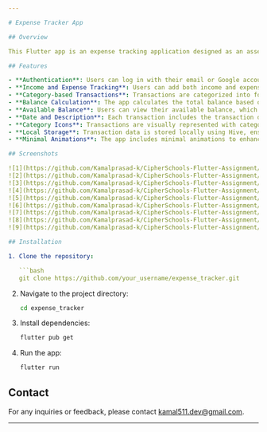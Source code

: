 ```yaml
---

# Expense Tracker App

## Overview

This Flutter app is an expense tracking application designed as an assessment project for CipherSchools. It offers a user-friendly interface with a focus on UI/UX design, allowing users to track their expenses seamlessly. The app supports authentication via email and Google using Firebase Authentication.

## Features

- **Authentication**: Users can log in with their email or Google account using Firebase Authentication.
- **Income and Expense Tracking**: Users can add both income and expense transactions to track their financial activities.
- **Category-based Transactions**: Transactions are categorized into four categories for both income and expense, providing better organization and insight.
- **Balance Calculation**: The app calculates the total balance based on the income and expense transactions entered by the user.
- **Available Balance**: Users can view their available balance, which is calculated based on the income and expense transactions.
- **Date and Description**: Each transaction includes the transaction date and a brief description to provide additional context.
- **Category Icons**: Transactions are visually represented with category icons for better recognition and aesthetics.
- **Local Storage**: Transaction data is stored locally using Hive, ensuring data persistence and offline access.
- **Minimal Animations**: The app includes minimal animations to enhance the user experience without overwhelming the interface.

## Screenshots

![1](https://github.com/Kamalprasad-k/CipherSchools-Flutter-Assignment/assets/164996622/95c4f6e9-2499-4e9a-9704-a8535ca1505f)
![2](https://github.com/Kamalprasad-k/CipherSchools-Flutter-Assignment/assets/164996622/7b4501db-0299-48e9-ab16-754638b7d447)
![3](https://github.com/Kamalprasad-k/CipherSchools-Flutter-Assignment/assets/164996622/cc8f55f6-96d2-4776-9ad3-6b2098bc074a)
![4](https://github.com/Kamalprasad-k/CipherSchools-Flutter-Assignment/assets/164996622/68c35eb7-dce5-4f8e-a884-b32725da7681)
![5](https://github.com/Kamalprasad-k/CipherSchools-Flutter-Assignment/assets/164996622/8d59bbb9-200a-427d-9468-7d9d4fe69f7a)
![6](https://github.com/Kamalprasad-k/CipherSchools-Flutter-Assignment/assets/164996622/f1950c84-0e2d-417c-a88c-35d77263c2c0)
![7](https://github.com/Kamalprasad-k/CipherSchools-Flutter-Assignment/assets/164996622/94302027-5802-4b27-8e34-05f7d64017b3)
![8](https://github.com/Kamalprasad-k/CipherSchools-Flutter-Assignment/assets/164996622/216621cc-7119-4f08-b202-6bc86b029ce3)
![9](https://github.com/Kamalprasad-k/CipherSchools-Flutter-Assignment/assets/164996622/64e271a6-6b8a-4851-859d-1282994216cd)

## Installation

1. Clone the repository:

   ```bash
   git clone https://github.com/your_username/expense_tracker.git
   ```

2. Navigate to the project directory:

   ```bash
   cd expense_tracker
   ```

3. Install dependencies:

   ```bash
   flutter pub get
   ```

4. Run the app:

   ```bash
   flutter run
   ```

## Contact

For any inquiries or feedback, please contact [kamal511.dev@gmail.com](mailto:kamal511.dev@gmail.com).

---
```

